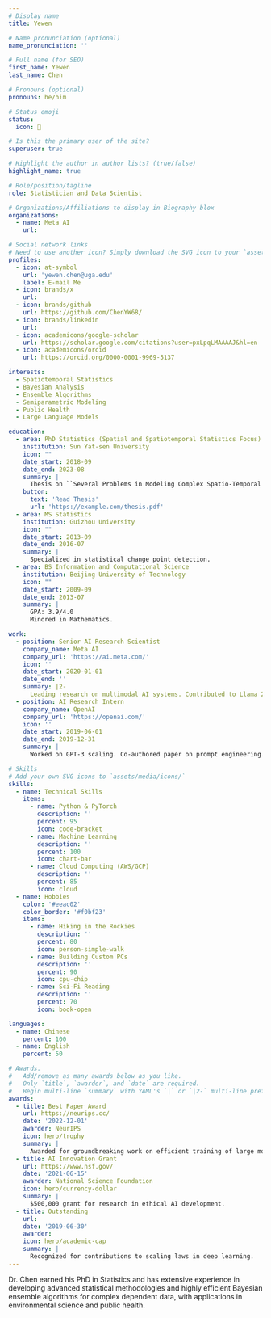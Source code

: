 ```yaml
---
# Display name
title: Yewen

# Name pronunciation (optional)
name_pronunciation: ''

# Full name (for SEO)
first_name: Yewen
last_name: Chen

# Pronouns (optional)
pronouns: he/him

# Status emoji
status:
  icon: 🚀

# Is this the primary user of the site?
superuser: true

# Highlight the author in author lists? (true/false)
highlight_name: true

# Role/position/tagline
role: Statistician and Data Scientist

# Organizations/Affiliations to display in Biography blox
organizations:
  - name: Meta AI
    url: 

# Social network links
# Need to use another icon? Simply download the SVG icon to your `assets/media/icons/` folder.
profiles:
  - icon: at-symbol
    url: 'yewen.chen@uga.edu'
    label: E-mail Me
  - icon: brands/x
    url: 
  - icon: brands/github
    url: https://github.com/ChenYW68/
  - icon: brands/linkedin
    url: 
  - icon: academicons/google-scholar
    url: https://scholar.google.com/citations?user=pxLpqLMAAAAJ&hl=en
  - icon: academicons/orcid
    url: https://orcid.org/0000-0001-9969-5137

interests:
  - Spatiotemporal Statistics
  - Bayesian Analysis
  - Ensemble Algorithms
  - Semiparametric Modeling
  - Public Health
  - Large Language Models

education:
  - area: PhD Statistics (Spatial and Spatiotemporal Statistics Focus)
    institution: Sun Yat-sen University 
    icon: ""
    date_start: 2018-09
    date_end: 2023-08
    summary: |
      Thesis on ``Several Problems in Modeling Complex Spatio-Temporal Data''. Supervised by Prof. Hui Huang. Published more than ten peer-reviewed papers in mathematics, statistics, and epidemiology journals.
    button:
      text: 'Read Thesis'
      url: 'https://example.com/thesis.pdf'
  - area: MS Statistics
    institution: Guizhou University
    icon: ""
    date_start: 2013-09
    date_end: 2016-07
    summary: |
      Specialized in statistical change point detection.
  - area: BS Information and Computational Science
    institution: Beijing University of Technology
    icon: ""
    date_start: 2009-09
    date_end: 2013-07
    summary: |
      GPA: 3.9/4.0
      Minored in Mathematics.

work:
  - position: Senior AI Research Scientist
    company_name: Meta AI
    company_url: 'https://ai.meta.com/'
    icon: ''
    date_start: 2020-01-01
    date_end: ''
    summary: |2-
      Leading research on multimodal AI systems. Contributed to Llama 2 and other open-source models. 50+ citations in 3 years.
  - position: AI Research Intern
    company_name: OpenAI
    company_url: 'https://openai.com/'
    icon: ''
    date_start: 2019-06-01
    date_end: 2019-12-31
    summary: |
      Worked on GPT-3 scaling. Co-authored paper on prompt engineering.

# Skills
# Add your own SVG icons to `assets/media/icons/`
skills:
  - name: Technical Skills
    items:
      - name: Python & PyTorch
        description: ''
        percent: 95
        icon: code-bracket
      - name: Machine Learning
        description: ''
        percent: 100
        icon: chart-bar
      - name: Cloud Computing (AWS/GCP)
        description: ''
        percent: 85
        icon: cloud
  - name: Hobbies
    color: '#eeac02'
    color_border: '#f0bf23'
    items:
      - name: Hiking in the Rockies
        description: ''
        percent: 80
        icon: person-simple-walk
      - name: Building Custom PCs
        description: ''
        percent: 90
        icon: cpu-chip
      - name: Sci-Fi Reading
        description: ''
        percent: 70
        icon: book-open

languages:
  - name: Chinese
    percent: 100
  - name: English
    percent: 50

# Awards.
#   Add/remove as many awards below as you like.
#   Only `title`, `awarder`, and `date` are required.
#   Begin multi-line `summary` with YAML's `|` or `|2-` multi-line prefix and indent 2 spaces below.
awards:
  - title: Best Paper Award
    url: https://neurips.cc/
    date: '2022-12-01'
    awarder: NeurIPS
    icon: hero/trophy
    summary: |
      Awarded for groundbreaking work on efficient training of large models.
  - title: AI Innovation Grant
    url: https://www.nsf.gov/
    date: '2021-06-15'
    awarder: National Science Foundation
    icon: hero/currency-dollar
    summary: |
      $500,000 grant for research in ethical AI development.
  - title: Outstanding
    url: 
    date: '2019-06-30'
    awarder: 
    icon: hero/academic-cap
    summary: |
      Recognized for contributions to scaling laws in deep learning.
---
```


 Dr. Chen earned his PhD in Statistics and has extensive experience in developing advanced statistical methodologies and highly efficient Bayesian ensemble algorithms for complex dependent data, with applications in environmental science and public health.
